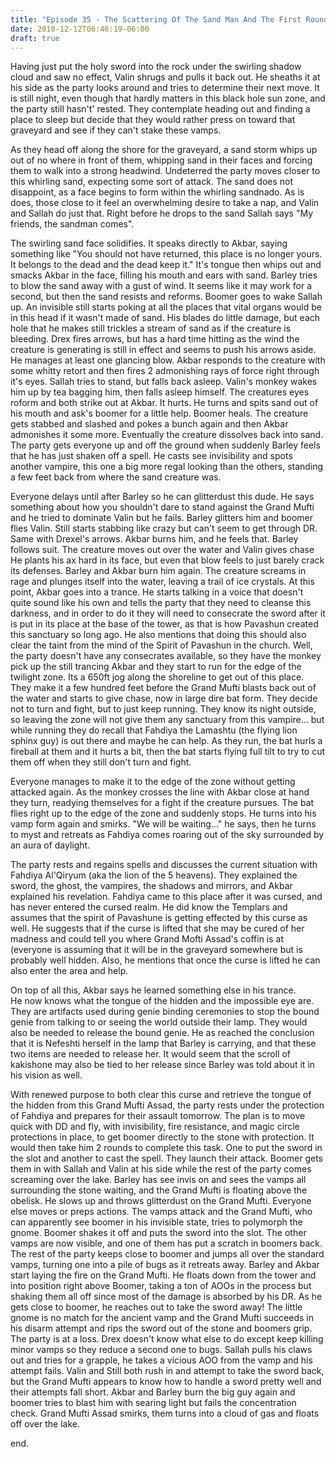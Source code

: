 ```yaml
---
title: "Episode 35 - The Scattering Of The Sand Man And The First Round Goes To The Grand Mufti "
date: 2018-12-12T06:46:19-06:00
draft: true
---
```


Having just put the holy sword into the rock under the swirling shadow cloud and saw no effect, Valin shrugs and pulls it back out. He sheaths it at his side as the party looks around and tries to determine their next move. It is still night, even though that hardly matters in this black hole sun zone, and the party still hasn't' rested. They contemplate heading out and finding a place to sleep but decide that they would rather press on toward that graveyard and see if they can't stake these vamps.

As they head off along the shore for the graveyard, a sand storm whips up out of no where in front of them, whipping sand in their faces and forcing them to walk into a strong headwind. Undeterred the party moves closer to this whirling sand, expecting some sort of attack. The sand does not disappoint, as a face begins to form within the whirling sandnado. As is does, those close to it feel an overwhelming desire to take a nap, and Valin and Sallah do just that. Right before he drops to the sand Sallah says "My friends, the sandman comes".

The swirling sand face solidifies. It speaks directly to Akbar, saying something like "You should not have returned, this place is no longer yours. It belongs to the dead and the dead keep it." It's tongue then whips out and smacks Akbar in the face, filling his mouth and ears with sand. Barley tries to blow the sand away with a gust of wind. It seems like it may work for a second, but then the sand resists and reforms. Boomer goes to wake Sallah up. An invisible still starts poking at all the places that vital organs would be in this head if it wasn't made of sand. His blades do little damage, but each hole that he makes still trickles a stream of sand as if the creature is bleeding. Drex fires arrows, but has a hard time hitting as the wind the creature is generating is still in effect and seems to push his arrows aside. He manages at least one glancing blow. Akbar responds to the creature with some whitty retort and then fires 2 admonishing rays of force right through it's eyes. Sallah tries to stand, but falls back asleep. Valin's monkey wakes him up by tea bagging him, then falls asleep himself. The creatures eyes roform and both strike out at Akbar. It hurts. He turns and spits sand out of his mouth and ask's boomer for a little help. Boomer heals. The creature gets stabbed and slashed and pokes a bunch again and then Akbar admonishes it some more. Eventually the creature dissolves back into sand. The party gets everyone up and off the ground when suddenly Barley feels that he has just shaken off a spell. He casts see invisibility and spots another vampire, this one a big more regal looking than the others, standing a few feet back from where the sand creature was.

Everyone delays until after Barley so he can glitterdust this dude. He says something about how you shouldn't dare to stand against the Grand Mufti and he tried to dominate Valin but he fails. Barley glitters him and boomer flies Valin. Still starts stabbing like crazy but can't seem to get through DR. Same with Drexel's arrows. Akbar burns him, and he feels that. Barley follows suit. The creature moves out over the water and Valin gives chase He plants his ax hard in its face, but even that blow feels to just barely crack its defenses. Barley and Akbar burn him again. The creature screams in rage and plunges itself into the water, leaving a trail of ice crystals. At this point, Akbar goes into a trance. He starts talking in a voice that doesn't quite sound like his own and tells the party that they need to cleanse this darkness, and in order to do it they will need to consecrate the sword after it is put in its place at the base of the tower, as that is how Pavashun created this sanctuary so long ago. He also mentions that doing this should also clear the taint from the mind of the Spirit of Pavashun in the church. Well, the party doesn't have any consecrates available, so they have the monkey pick up the still trancing Akbar and they start to run for the edge of the twilight zone. Its a 650ft jog along the shoreline to get out of this place. They make it a few hundred feet before the Grand Mufti blasts back out of the water and starts to give chase, now in large dire bat form. They decide not to turn and fight, but to just keep running. They know its night outside, so leaving the zone will not give them any sanctuary from this vampire... but while running they do recall that Fahdiya the Lamashtu (the flying lion sphinx guy) is out there and maybe he can help. As they run, the bat hurls a fireball at them and it hurts a bit, then the bat starts flying full tilt to try to cut them off when they still don't turn and fight.

Everyone manages to make it to the edge of the zone without getting attacked again. As the monkey crosses the line with Akbar close at hand they turn, readying themselves for a fight if the creature pursues. The bat flies right up to the edge of the zone and suddenly stops. He turns into his vamp form again and smirks. "We will be waiting..." he says, then he turns to myst and retreats as Fahdiya comes roaring out of the sky surrounded by an aura of daylight.

The party rests and regains spells and discusses the current situation with Fahdiya Al'Qiryum (aka the lion of the 5 heavens). They explained the sword, the ghost, the vampires, the shadows and mirrors, and Akbar explained his revelation. Fahdiya came to this place after it was cursed, and has never entered the cursed realm. He did know the Templars and assumes that the spirit of Pavashune is getting effected by this curse as well. He suggests that if the curse is lifted that she may be cured of her madness and could tell you where Grand Mofti Assad's coffin is at (everyone is assuming that it will be in the graveyard somewhere but is probably well hidden. Also, he mentions that once the curse is lifted he can also enter the area and help.

On top of all this, Akbar says he learned something else in his trance. He now knows what the tongue of the hidden and the impossible eye are. They are artifacts used during genie binding ceremonies to stop the bound genie from talking to or seeing the world outside their lamp. They would also be needed to release the bound genie. He as reached the conclusion that it is Nefeshti herself in the lamp that Barley is carrying, and that these two items are needed to release her. It would seem that the scroll of kakishone may also be tied to her release since Barley was told about it in his vision as well.

With renewed purpose to both clear this curse and retrieve the tongue of the hidden from this Grand Mufti Assad, the party rests under the protection of Fahdiya and prepares for their assault tomorrow. The plan is to move quick with DD and fly, with invisibility, fire resistance, and magic circle protections in place, to get boomer directly to the stone with protection. It would then take him 2 rounds to complete this task. One to put the sword in the slot and another to cast the spell. They launch their attack. Boomer gets them in with Sallah and Valin at his side while the rest of the party comes screaming over the lake. Barley has see invis on and sees the vamps all surrounding the stone waiting, and the Grand Mufti is floating above the obelisk. He slows up and throws glitterdust on the Grand Mufti. Everyone else moves or preps actions. The vamps attack and the Grand Mufti, who can apparently see boomer in his invisible state, tries to polymorph the gnome. Boomer shakes it off and puts the sword into the slot. The other vamps are now visible, and one of them has put a scratch in boomers back. The rest of the party keeps close to boomer and jumps all over the standard vamps, turning one into a pile of bugs as it retreats away. Barley and Akbar start laying the fire on the Grand Mufti. He floats down from the tower and into position right above Boomer, taking a ton of AOOs in the process but shaking them all off since most of the damage is absorbed by his DR. As he gets close to boomer, he reaches out to take the sword away! The little gnome is no match for the ancient vamp and the Grand Mufti succeeds in his disarm attempt and rips the sword out of the stone and boomers grip. The party is at a loss. Drex doesn't know what else to do except keep killing minor vamps so they reduce a second one to bugs. Sallah pulls his claws out and tries for a grapple, he takes a vicious AOO from the vamp and his attempt fails. Valin and Still both rush in and attempt to take the sword back, but the Grand Mufti appears to know how to handle a sword pretty well and their attempts fall short. Akbar and Barley burn the big guy again and boomer tries to blast him with searing light but fails the concentration check. Grand Mufti Assad smirks, them turns into a cloud of gas and floats off over the lake.

end.



